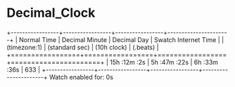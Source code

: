 # Decimal_Clock
+-----------------+-----------------+-----------------+----------------------+
|   Normal Time   | Decimal Minute  |   Decimal Day   | Swatch Internet Time |
|   (timezone:1)  | (standard sec)  |   (10h clock)   |       (.beats)       |
+=================+=================+=================+======================+
|  15h :12m :2s   |  5h :47m :22s   |  6h :33m :36s   |         633          |
+-----------------+-----------------+-----------------+----------------------+
Watch enabled for: 0s


